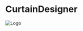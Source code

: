 # CurtainDesigner

![Logo](https://github.com/AlienOld/CurtainDesignerImgs/blob/main/CurtainDesigner1.jpg) 

